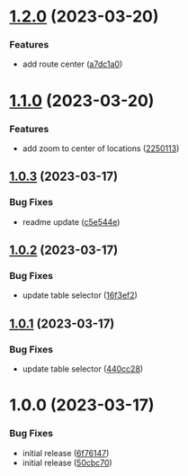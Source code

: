 # [1.2.0](https://github.com/easingthemes/confluence-map/compare/v1.1.0...v1.2.0) (2023-03-20)


### Features

* add route center ([a7dc1a0](https://github.com/easingthemes/confluence-map/commit/a7dc1a00c271b1586a94b67e167504d0ac8043a3))

# [1.1.0](https://github.com/easingthemes/confluence-map/compare/v1.0.3...v1.1.0) (2023-03-20)


### Features

* add zoom to center of locations ([2250113](https://github.com/easingthemes/confluence-map/commit/225011329dfe5d9c6cb5a0ef84413ca872f50f6d))

## [1.0.3](https://github.com/easingthemes/confluence-map/compare/v1.0.2...v1.0.3) (2023-03-17)


### Bug Fixes

* readme update ([c5e544e](https://github.com/easingthemes/confluence-map/commit/c5e544e9c9bfdf7b3cd8459f48355beb77139f78))

## [1.0.2](https://github.com/easingthemes/confluence-map/compare/v1.0.1...v1.0.2) (2023-03-17)


### Bug Fixes

* update table selector ([16f3ef2](https://github.com/easingthemes/confluence-map/commit/16f3ef25783d3e78a4fe45e36849d107144c71d4))

## [1.0.1](https://github.com/easingthemes/confluence-map/compare/v1.0.0...v1.0.1) (2023-03-17)


### Bug Fixes

* update table selector ([440cc28](https://github.com/easingthemes/confluence-map/commit/440cc28285ce05c017d8bee09e0764875d8100f0))

# 1.0.0 (2023-03-17)


### Bug Fixes

* initial release ([6f76147](https://github.com/easingthemes/confluence-map/commit/6f761479999f80e3cabd273a87cbc57075d3e76f))
* initial release ([50cbc70](https://github.com/easingthemes/confluence-map/commit/50cbc70342ffd169a818c5920fdb5d7adba7b9ce))
